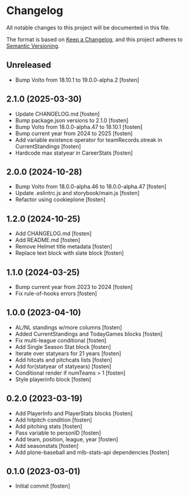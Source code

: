 # Changelog

All notable changes to this project will be documented in this file.

The format is based on [Keep a Changelog](https://keepachangelog.com/en/1.0.0/),
and this project adheres to [Semantic Versioning](https://semver.org/spec/v2.0.0.html).

<!-- You should *NOT* be adding new change log entries to this file.
     You should create a file in the news directory instead.
     For helpful instructions, please see:
     https://6.docs.plone.org/volto/developer-guidelines/contributing.html#create-a-pull-request
-->

<!-- towncrier release notes start -->

## Unreleased

- Bump Volto from 18.10.1 to 19.0.0-alpha.2 [fosten]

## 2.1.0 (2025-03-30)

- Update CHANGELOG.md [fosten]
- Bump package.json versions to 2.1.0 [fosten]
- Bump Volto from 18.0.0-alpha.47 to 18.10.1 [fosten]
- Bump current year from 2024 to 2025 [fosten]
- Add variable existence operator for teamRecords.streak in CurrentStandings [fosten]
- Hardcode max statyear in CareerStats [fosten]

## 2.0.0 (2024-10-28)

- Bump Volto from 18.0.0-alpha.46 to 18.0.0-alpha.47 [fosten]
- Update .eslintrc.js and storybook/main.js [fosten]
- Refactor using cookieplone [fosten]

## 1.2.0 (2024-10-25)

- Add CHANGELOG.md [fosten]
- Add README.md [fosten]
- Remove Helmet title metadata [fosten]
- Replace text block with slate block [fosten]

## 1.1.0 (2024-03-25)

- Bump current year from 2023 to 2024 [fosten]
- Fix rule-of-hooks errors [fosten]

## 1.0.0 (2023-04-10)

- AL/NL standings w/more columns [fosten]
- Added CurrentStandings and TodayGames blocks [fosten]
- Fix multi-league conditional [fosten]
- Add Single Season Stat block [fosten]
- Iterate over statyears for 21 years [fosten]
- Add hitcats and pitchcats lists [fosten]
- Add for(statyear of statyears) [fosten]
- Conditional render if numTeams > 1 [fosten]
- Style playerinfo block [fosten]

## 0.2.0 (2023-03-19)

- Add PlayerInfo and PlayerStats blocks [fosten]
- Add hitpitch condition [fosten]
- Add pitching stats [fosten]
- Pass variable to personID [fosten]
- Add team, position, league, year [fosten]
- Add seasonstats [fosten]
- Add plone-baseball and mlb-stats-api dependencies [fosten]

## 0.1.0 (2023-03-01)

- Initial commit [fosten]
